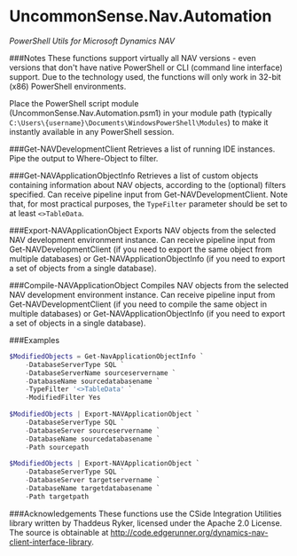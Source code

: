 # UncommonSense.Nav.Automation 
*PowerShell Utils for Microsoft Dynamics NAV*

###Notes
These functions support virtually all NAV versions - even versions that don't have native PowerShell or CLI (command line interface) support. Due to the technology used, the functions will only work in 32-bit (x86) PowerShell environments.

Place the PowerShell script module (UncommonSense.Nav.Automation.psm1) in your module path (typically `C:\Users\{username}\Documents\WindowsPowerShell\Modules`) to make it instantly available in any PowerShell session.

###Get-NAVDevelopmentClient
Retrieves a list of running IDE instances. Pipe the output to Where-Object to filter.

###Get-NAVApplicationObjectInfo
Retrieves a list of custom objects containing information about NAV objects, according to the (optional) filters specified. Can receive pipeline input from Get-NAVDevelopmentClient. Note that, for most practical purposes, the `TypeFilter` parameter should be set to at least `<>TableData`.

###Export-NAVApplicationObject
Exports NAV objects from the selected NAV development environment instance. Can receive pipeline input from Get-NAVDevelopmentClient (if you need to export the same object from multiple databases) or Get-NAVApplicationObjectInfo (if you need to export a set of objects from a single database).

###Compile-NAVApplicationObject
Compiles NAV objects from the selected NAV development environment instance. Can receive pipeline input from Get-NAVDevelopmentClient (if you need to compile the same object in multiple databases) or Get-NAVApplicationObjectInfo (if you need to export a set of objects in a single database).

###Examples
```powershell
$ModifiedObjects = Get-NavApplicationObjectInfo `
    -DatabaseServerType SQL `
    -DatabaseServerName sourceservername `
    -DatabaseName sourcedatabasename `
    -TypeFilter '<>TableData' `
    -ModifiedFilter Yes
    
$ModifiedObjects | Export-NAVApplicationObject `
    -DatabaseServerType SQL `
    -DatabaseServer sourceservername `
    -DatabaseName sourcedatabasename `
    -Path sourcepath
        
$ModifiedObjects | Export-NAVApplicationObject `
    -DatabaseServerType SQL `
    -DatabaseServer targetservername `
    -DatabaseName targetdatabasename `
    -Path targetpath
```
###Acknowledgements
These functions use the CSide Integration Utilities library written by Thaddeus Ryker, licensed under the Apache 2.0 License. The source is obtainable at http://code.edgerunner.org/dynamics-nav-client-interface-library. 
